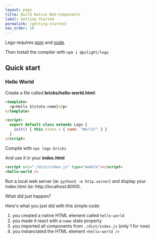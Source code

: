 ```yaml
---
layout: page
title: Build Native Web-Components
label: Getting Started
permalink: /getting-started/
nav_order: 10
---
```


Lego requires [npm](npmjs.com) and [node](https://nodejs.org/).

Then install the compiler with `npm i @polight/lego`

## Quick start

### Hello World

Create a file called __bricks/hello-world.html__:

```html
<template>
  <p>Hello ${state.name}</p>
</template>

<script>
  export default class extends Lego {
    init() { this.state = { name: "World!" } }
  }
</script>
```

Compile with `npx lego bricks`

And use it in your __index.html__

```html
<script src="./dist/index.js" type="module"></script>
<hello-world />
```

Run a local web server (ie: `python3 -m http.server`) and display your index.html (ie: http://localhost:8000).

What did just happen?

Here's what you just did with this simple code:

1. you created a native HTML element called `hello-world`
2. you made it react with a `name` state property
3. you imported all components from `./dist/index.js` (only 1 for now)
4. you instanciated the HTML element `<hello-world />`
